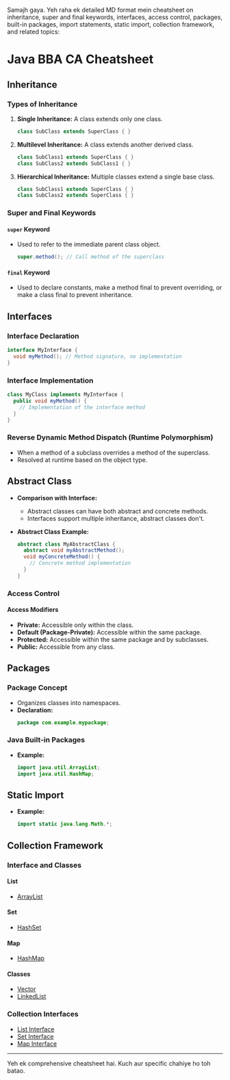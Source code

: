 Samajh gaya. Yeh raha ek detailed MD format mein cheatsheet on inheritance, super and final keywords, interfaces, access control, packages, built-in packages, import statements, static import, collection framework, and related topics:

# Java BBA CA Cheatsheet

## Inheritance

### Types of Inheritance
1. **Single Inheritance:** A class extends only one class.
   ```java
   class SubClass extends SuperClass { }
   ```

2. **Multilevel Inheritance:** A class extends another derived class.
   ```java
   class SubClass1 extends SuperClass { }
   class SubClass2 extends SubClass1 { }
   ```

3. **Hierarchical Inheritance:** Multiple classes extend a single base class.
   ```java
   class SubClass1 extends SuperClass { }
   class SubClass2 extends SuperClass { }
   ```

### Super and Final Keywords

#### `super` Keyword
- Used to refer to the immediate parent class object.
  ```java
  super.method(); // Call method of the superclass
  ```

#### `final` Keyword
- Used to declare constants, make a method final to prevent overriding, or make a class final to prevent inheritance.

## Interfaces

### Interface Declaration
```java
interface MyInterface {
  void myMethod(); // Method signature, no implementation
}
```

### Interface Implementation
```java
class MyClass implements MyInterface {
  public void myMethod() {
    // Implementation of the interface method
  }
}
```

### Reverse Dynamic Method Dispatch (Runtime Polymorphism)
- When a method of a subclass overrides a method of the superclass.
- Resolved at runtime based on the object type.
  
## Abstract Class

- **Comparison with Interface:**
  - Abstract classes can have both abstract and concrete methods.
  - Interfaces support multiple inheritance, abstract classes don't.

- **Abstract Class Example:**
  ```java
  abstract class MyAbstractClass {
    abstract void myAbstractMethod();
    void myConcreteMethod() {
      // Concrete method implementation
    }
  }
  ```

### Access Control

#### Access Modifiers
- **Private:** Accessible only within the class.
- **Default (Package-Private):** Accessible within the same package.
- **Protected:** Accessible within the same package and by subclasses.
- **Public:** Accessible from any class.

## Packages

### Package Concept
- Organizes classes into namespaces.
- **Declaration:**
  ```java
  package com.example.mypackage;
  ```

### Java Built-in Packages

- **Example:**
  ```java
  import java.util.ArrayList;
  import java.util.HashMap;
  ```

## Static Import

- **Example:**
  ```java
  import static java.lang.Math.*;
  ```

## Collection Framework

### Interface and Classes

#### List
- [ArrayList](https://docs.oracle.com/en/java/javase/11/docs/api/java.base/java/util/ArrayList.html)

#### Set
- [HashSet](https://docs.oracle.com/en/java/javase/11/docs/api/java.base/java/util/HashSet.html)

#### Map
- [HashMap](https://docs.oracle.com/en/java/javase/11/docs/api/java.base/java/util/HashMap.html)

#### Classes
- [Vector](https://docs.oracle.com/en/java/javase/11/docs/api/java.base/java/util/Vector.html)
- [LinkedList](https://docs.oracle.com/en/java/javase/11/docs/api/java.base/java/util/LinkedList.html)

### Collection Interfaces
- [List Interface](https://docs.oracle.com/en/java/javase/11/docs/api/java.base/java/util/List.html)
- [Set Interface](https://docs.oracle.com/en/java/javase/11/docs/api/java.base/java/util/Set.html)
- [Map Interface](https://docs.oracle.com/en/java/javase/11/docs/api/java.base/java/util/Map.html)

---

Yeh ek comprehensive cheatsheet hai. Kuch aur specific chahiye ho toh batao.